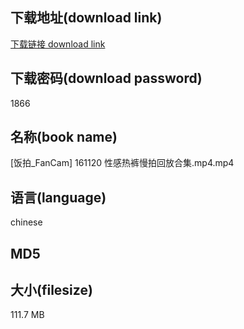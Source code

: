 ## 下载地址(download link)
[下载链接 download link](https://tutu365.netlify.app/?s=%5B%E9%A5%AD%E6%8B%8D_FanCam%5D+161120+%E6%80%A7%E6%84%9F%E7%83%AD%E8%A3%A4%E6%85%A2%E6%8B%8D%E5%9B%9E%E6%94%BE%E5%90%88%E9%9B%86.mp4)

## 下载密码(download password)
1866

## 名称(book name)
[饭拍_FanCam] 161120 性感热裤慢拍回放合集.mp4.mp4

## 语言(language)
chinese

## MD5


## 大小(filesize)
111.7 MB
